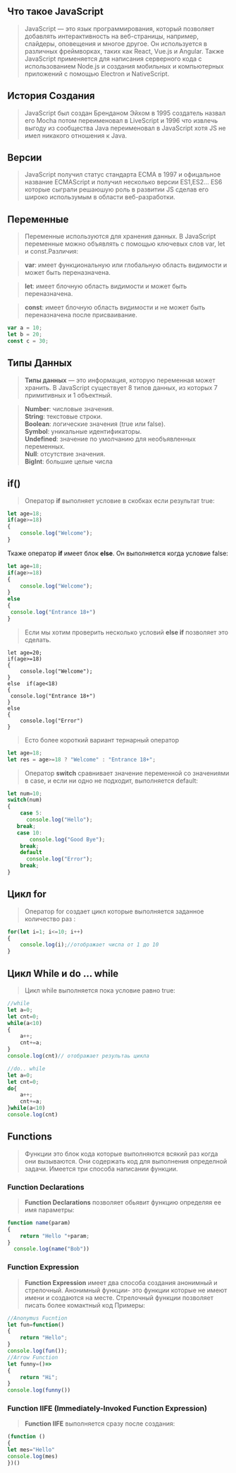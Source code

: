 ## Что такое JavaScript
> JavaScript — это язык программирования, который позволяет добавлять интерактивность на веб-страницы, например, слайдеры, оповещения и многое другое. Он используется в различных фреймворках, таких как React, Vue.js и Angular. Также JavaScript применяется для написания серверного кода с использованием Node.js и создания мобильных и компьютерных приложений с помощью Electron и NativeScript.
## История Создания 
> JavaScript был создан Бренданом Эйхом в 1995 создатель назвал его Mocha потом  переименовал в LiveScript и 1996
что извлечь выгоду из сообщества  Java переименовал в JavaScript хотя JS не имел никакого отношения к Java.
## Версии
> JavaScript получил статус стандарта ECMA в 1997 и офицальное название ECMAScript и получил несколько версии 
ES1,ES2... ES6 которые сыграли решаюшую роль в развитии JS
сделав его широко использумым в области веб-разработки.
## Переменные
>Переменные используются для хранения данных. В JavaScript переменные можно объявлять с помощью ключевых слов var, let и const.Различия:

>**var**: имеет функциональную или глобальную область видимости и может быть переназначена.

>**let**: имеет блочную область видимости и может быть переназначена.

>**const**: имеет блочную область видимости и не может быть переназначена после присваивание.
```js
var a = 10;
let b = 20;
const c = 30;
```
## Типы Данных
> **Типы данных** — это информация, которую переменная может хранить. В JavaScript существует 8 типов данных, из которых 7 примитивных и 1 объектный.

>**Number**: числовые значения. <br>
**String**: текстовые строки.<br>
**Boolean**: логические значения (true или false).<br>
**Symbol**: уникальные идентификаторы.<br>
**Undefined**: значение по умолчанию для необъявленных переменных.<br>
**Null**: отсутствие значения.<br>
**BigInt**: большие целые числа<br>

>
## if()
>Оператор **if** выполняет условие в скобках если результат true:
```js
let age=18;
if(age>=18)
{
    console.log("Welcome");
}
```
Ткаже оператор **if** имеет блок **else**. Он выполняется когда условие false:
```js
let age=18;
if(age>=18)
{
    console.log("Welcome");
}
else 
{
 console.log("Entrance 18+")
}
```
>Если мы хотим проверить несколько условий **else if** позволяет это сделать.
```Js
let age=20;
if(age>=18)
{
    console.log("Welcome");
}
else  if(age<18)
{
 console.log("Entrance 18+")
}
else 
{
    console.log("Error")
}
```
>Есто более короткий вариант тернарный оператор
```js
let age=18;
let res = age>=18 ? "Welcome" : "Entrance 18+";
```
>Оператор **switch** сравнивает значение переменной со значениями в case, и если ни одно не подходит, выполняется default:
```js
let num=10;
switch(num)
{
    case 5:
      console.log("Hello");
   break;
   case 10:
       console.log("Good Bye");
    break;
    default
      console.log("Error");
    break;
}
```
## Цикл for
>Оператор for создает цикл которые выполняется заданное количество раз :
```js
for(let i=1; i<=10; i++)
{
    console.log(i);//отображает числа от 1 до 10
}
```
## Цикл While и do ... while 
> Цикл while выполняется пока условие равно true:
```js
//while
let a=0;
let cnt=0;
while(a<10)
{
    a++;
    cnt+=a; 
}
console.log(cnt)// отображает результаь цикла
```
```js
//do.. while
let a=0;
let cnt=0;
do{
    a++;
    cnt+=a;
}while(a<10)
console.log(cnt)
```
## Functions
> Функции это блок кода которые выполняются всякий раз когда они вызываются. Они содержать код для выполнения определной задачи. Имеется три способа написании функции.

### Function Declarations
>**Function Declarations** позволяет обьявит функцию определяя ее имя параметры:
```js
function name(param)
{
    return "Hello "+param;
}
  console.log(name("Bob"))
```
### Function Expression
>**Function Expression** имеет два способа создания анонимный и стрелочный. Анонимный функции- это функции которые не имеют имени и создаются на месте. Стрелочный функции позволяет писать более комактный код Примеры:
```js
//Anonymus Fucntion   
let fun=function()
{
    return "Hello";
}
console.log(fun());
//Arrow Function 
let funny=()=>
{
    return "Hi";
}
console.log(funny())
```
### Function IIFE (Immediately-Invoked Function Expression)
> **Function IIFE** выполняется сразу после создания:
```js
(function ()
{
let mes="Hello"
console.log(mes)
})()
```











